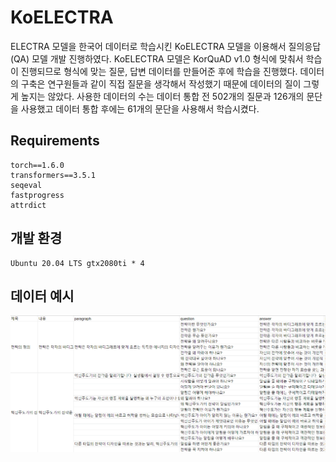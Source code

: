 # KoELECTRA
ELECTRA 모델을 한국어 데이터로 학습시킨 KoELECTRA 모델을 이용해서 질의응답(QA) 모델 개발 진행하였다.
KoELECTRA 모델은 KorQuAD v1.0 형식에 맞춰서 학습이 진행되므로 형식에 맞는 질문, 답변 데이터를 만들어준 후에 학습을 진행했다.
데이터의 구축은 연구원들과 같이 직접 질문을 생각해서 작성했기 때문에 데이터의 질이 그렇게 높지는 않았다.
사용한 데이터의 수는 데이터 통합 전 502개의 질문과 126개의 문단을 사용했고 데이터 통합 후에는 61개의 문단을 사용해서 학습시켰다.

## Requirements
```
torch==1.6.0
transformers==3.5.1
seqeval
fastprogress
attrdict
``` 
## 개발 환경
```
Ubuntu 20.04 LTS gtx2080ti * 4
``` 

## 데이터 예시
<img src="./img/strategy_questions.PNG">
